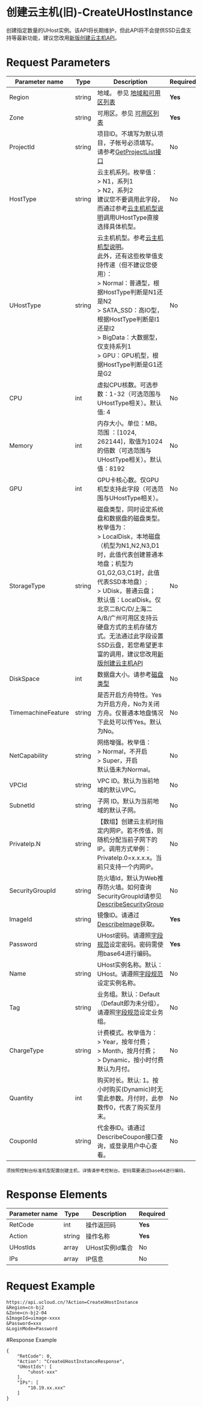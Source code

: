 

# 创建云主机(旧)-CreateUHostInstance

创建指定数量的UHost实例。该API将长期维护，但此API将不会提供SSD云盘支持等最新功能，建议您改用[新版创建云主机API](api/uhost-api/create_uhost_instance)。

# Request Parameters
|Parameter name|Type|Description|Required|
|---|---|---|---|
|Region|string|地域。 参见 [地域和可用区列表](../summary/regionlist.html)|**Yes**|
|Zone|string|可用区。参见 [可用区列表](../summary/regionlist.html)|**Yes**|
|ProjectId|string|项目ID。不填写为默认项目，子帐号必须填写。 请参考[GetProjectList接口](../summary/get_project_list.html)|No|
|HostType|string|云主机系列。枚举值：<br> > N1，系列1<br> > N2，系列2<br> 建议您不要调用此字段，而通过参考[云主机机型说明](api/uhost-api/uhost_type)调用UHostType直接选择具体机型。|No|
|UHostType|string| 云主机机型。参考[云主机机型说明](api/uhost-api/uhost_type)。<br> 此外，还有这些枚举值支持传递（但不建议您使用）： <br> > Normal：普通型，根据HostType判断是N1还是N2 <br> > SATA\_SSD：高IO型，根据HostType判断是I1还是I2 <br> > BigData：大数据型，仅支持系列1 <br> > GPU：GPU机型，根据HostType判断是G1还是G2 |No|
|CPU|int|虚拟CPU核数。可选参数：1-32（可选范围与UHostType相关）。默认值: 4|No|
|Memory|int|内存大小。单位：MB。范围 ：[1024, 262144]，取值为1024的倍数（可选范围与UHostType相关）。默认值：8192|No|
|GPU|int|GPU卡核心数。仅GPU机型支持此字段（可选范围与UHostType相关）。|No|
|StorageType|string|磁盘类型，同时设定系统盘和数据盘的磁盘类型。枚举值为：<br> > LocalDisk，本地磁盘（机型为N1,N2,N3,D1时，此值代表创建普通本地盘；机型为G1,G2,G3,C1时，此值代表SSD本地盘）; <br>> UDisk，普通云盘；<br> 默认值：LocalDisk。仅北京二B/C/D/上海二A/B/广州可用区支持云硬盘方式的主机存储方式。无法通过此字段设置SSD云盘，若您希望更丰富的调用，建议您改用[新版创建云主机API](api/uhost-api/create_uhost_instance)|No|
|DiskSpace|int|数据盘大小。请参考[磁盘类型](api/uhost-api/disk_type)|No|
|TimemachineFeature|string|是否开启方舟特性。Yes为开启方舟，No为关闭方舟。仅普通本地盘情况下此处可以传Yes。默认为No。|No|
|NetCapability|string|网络增强。枚举值：<br> > Normal，不开启 <br> > Super，开启 <br> 默认值未为Normal。|No|
|VPCId|string|VPC ID。默认为当前地域的默认VPC。 |No|
|SubnetId|string|子网 ID。默认为当前地域的默认子网。 |No|
|PrivateIp.N|string|【数组】创建云主机时指定内网IP。若不传值，则随机分配当前子网下的IP。调用方式举例：PrivateIp.0=x.x.x.x。当前只支持一个内网IP。|No|
|SecurityGroupId|string|防火墙Id，默认为Web推荐防火墙。如何查询SecurityGroupId请参见[DescribeSecurityGroup](../unet-api/describe_security_group.html)|No|
|ImageId|string|镜像ID。请通过 [DescribeImage](describe_image.html)获取。|**Yes**|
|Password|string|UHost密码。请遵照[字段规范](api/uhost-api/specification)设定密码。密码需使用base64进行编码。|**Yes**|
|Name|string|UHost实例名称。默认：UHost。请遵照[字段规范](api/uhost-api/specification)设定实例名称。|No|
|Tag|string|业务组。默认：Default（Default即为未分组）。请遵照[字段规范](api/uhost-api/specification)设定业务组。|No|
|ChargeType|string|计费模式。枚举值为： <br> > Year，按年付费； <br> > Month，按月付费；<br> > Dynamic，按小时付费 <br> 默认为月付。|No|
|Quantity|int|购买时长。默认: 1。按小时购买(Dynamic)时无需此参数。月付时，此参数传0，代表了购买至月末。|No|
|CouponId|string|代金券ID。请通过DescribeCoupon接口查询，或登录用户中心查看。|No|

```
须按照控制台标准机型配置创建主机，详情请参考控制台。密码需要通过base64进行编码，
```

# Response Elements
|Parameter name|Type|Description|Required|
|---|---|---|---|
|RetCode|int|操作返回码|**Yes**|
|Action|string|操作名称|**Yes**|
|UHostIds|array|UHost实例Id集合|No|
|IPs|array|IP信息|No|

# Request Example
```
https://api.ucloud.cn/?Action=CreateUHostInstance
&Region=cn-bj2
&Zone=cn-bj2-04
&ImageId=uimage-xxxx
&Password=xxx
&LoginMode=Password
```
#Response Example
```
{
    "RetCode": 0,
    "Action": "CreateUHostInstanceResponse",
    "UHostIds": [
        "uhost-xxx"
    ],
    "IPs": [
        "10.19.xx.xxx"
    ]
}
```
